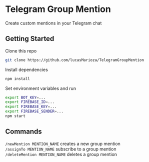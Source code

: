 # Telegram Group Mention
Create custom mentions in your Telegram chat

## Getting Started
Clone this repo
```bash
git clone https://github.com/lucasMarioza/TelegramGroupMention
```
Install dependencies
```bash
npm install
```
Set environment variables and run
```bash
export BOT_KEY=...
export FIREBASE_ID=...
export FIREBASE_KEY=...
export FIREBASE_SENDER=...
npm start
```

## Commands
`/newMention MENTION_NAME` creates a new group mention  
`/assignTo MENTION_NAME` subscribe to a group mention  
`/deleteMention MENTION_NAME` deletes a group mention
